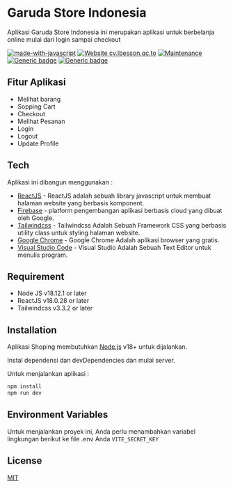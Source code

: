 # Garuda Store Indonesia

Aplikasi Garuda Store Indonesia ini merupakan aplikasi untuk berbelanja online mulai dari login sampai checkout

[![made-with-javascript](https://img.shields.io/badge/Made%20with-JavaScript-1f425f.svg)](https://www.javascript.com) [![Website cv.lbesson.qc.to](https://img.shields.io/website-up-down-green-red/http/cv.lbesson.qc.to.svg)](http://cv.lbesson.qc.to/) [![Maintenance](https://img.shields.io/badge/Maintained%3F-yes-green.svg)](https://GitHub.com/Naereen/StrapDown.js/graphs/commit-activity) [![Generic badge](https://img.shields.io/badge/ReactJS-16.8.6-<COLOR>.svg)](https://shields.io/)
[![Generic badge](https://img.shields.io/badge/NPM-8.5.1-<COLOR>.svg)](https://shields.io/)

## Fitur Aplikasi

- Melihat barang
- Sopping Cart
- Checkout
- Melihat Pesanan
- Login
- Logout
- Update Profile

## Tech

Aplikasi ini dibangun menggunakan :

- [ReactJS](https://legacy.reactjs.org/docs/getting-started.html) - ReactJS adalah sebuah library javascript untuk membuat halaman website yang berbasis komponent.
- [Firebase](https://console.firebase.google.com/) - platform pengembangan aplikasi berbasis cloud yang dibuat oleh Google.
- [Tailwindcss](https://tailwindcss.com/) - Tailwindcss Adalah Sebuah Framework CSS yang berbasis utility class untuk styling halaman website.
- [Google Chrome](https://www.google.co.id/chrome/?brand=YTUH&gclid=Cj0KCQjwlPWgBhDHARIsAH2xdNef4QCGhz3BBFKkSlHiM0iQEWEg55eTc1pAjTSI_Sb2A8h8X_1ARuIaAtfuEALw_wcB&gclsrc=aw.ds) - Google Chrome Adalah aplikasi browser yang gratis.
- [Visual Studio Code](https://code.visualstudio.com/) - Visual Studio Adalah Sebuah Text Editor untuk menulis program.

## Requirement

- Node JS v18.12.1 or later
- ReactJS v18.0.28 or later
- Tailwindcss v3.3.2 or later

## Installation

Aplikasi Shoping membutuhkan [Node.js](https://nodejs.org/) v18+ untuk dijalankan.

Instal dependensi dan devDependencies dan mulai server.

Untuk menjalankan aplikasi :

```sh
npm install
npm run dev
```

## Environment Variables

Untuk menjalankan proyek ini, Anda perlu menambahkan variabel lingkungan berikut ke file .env Anda
`VITE_SECRET_KEY`

## License

[MIT](https://choosealicense.com/licenses/mit/)
